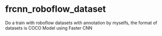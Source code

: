 # frcnn_roboflow_dataset
Do a train with roboflow datasets with annotation by myselfs, the format of datasets is COCO
Model using Faster CNN